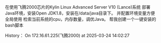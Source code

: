 在使用飞腾2000芯片的Kylin Linux Advanced Server V10 (Lance)系统
部署Java环境，安装Open JDK1.8，安装在/data/java目录下。
并配置环境变量方便全局使用
检索当前系统的cpu，内存数量，调优Java。
帮我创建一个一键安装的bash脚本

History：
    On 172.16.61.225(飞腾2000) at 2025-03-24 14:02:27